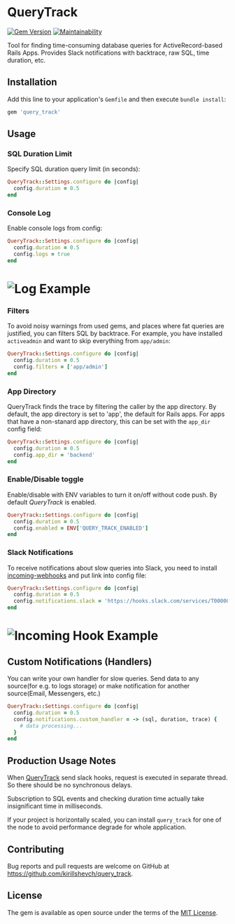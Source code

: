 # QueryTrack

[![Gem Version](https://badge.fury.io/rb/query_track.svg)](https://badge.fury.io/rb/query_track)
[![Maintainability](https://api.codeclimate.com/v1/badges/15b0a6c0a1838b216db8/maintainability)](https://codeclimate.com/github/kirillshevch/query_track/maintainability)

Tool for finding time-consuming database queries for ActiveRecord-based Rails Apps. Provides Slack notifications with backtrace, raw SQL, time duration, etc.

## Installation

Add this line to your application's `Gemfile` and then execute `bundle install`:

```ruby
gem 'query_track'
```

## Usage

### SQL Duration Limit

Specify SQL duration query limit (in seconds):

```ruby
QueryTrack::Settings.configure do |config|
  config.duration = 0.5
end
```

### Console Log

Enable console logs from config:

```ruby
QueryTrack::Settings.configure do |config|
  config.duration = 0.5
  config.logs = true
end
```

# <img src='https://github.com/kirillshevch/query_track/blob/master/examples/console.jpg' alt='Log Example' />

### Filters

To avoid noisy warnings from used gems, and places where fat queries are justified, you can filters SQL by backtrace.
For example, you have installed `activeadmin` and want to skip everything from `app/admin`:

```ruby
QueryTrack::Settings.configure do |config|
  config.duration = 0.5
  config.filters = ['app/admin']
end
```
### App Directory

QueryTrack finds the trace by filtering the caller by the app directory.
By default, the app directory is set to 'app', the default for Rails apps.
For apps that have a non-stanard app directory, this can be set with the `app_dir` config field:

```ruby
QueryTrack::Settings.configure do |config|
  config.duration = 0.5
  config.app_dir = 'backend'
end
```

### Enable/Disable toggle

Enable/disable with ENV variables to turn it on/off without code push. By default *QueryTrack* is enabled.

```ruby
QueryTrack::Settings.configure do |config|
  config.duration = 0.5
  config.enabled = ENV['QUERY_TRACK_ENABLED']
end
```

### Slack Notifications

To receive notifications about slow queries into Slack, you need to install [incoming-webhooks](https://slack.com/apps/A0F7XDUAZ-incoming-webhooks) and put link into config file:

```ruby
QueryTrack::Settings.configure do |config|
  config.duration = 0.5
  config.notifications.slack = 'https://hooks.slack.com/services/T0000000/B0000000/C0000000'
end
```

# <img src='https://github.com/kirillshevch/query_track/blob/master/examples/slack.jpg' alt='Incoming Hook Example' />

## Custom Notifications (Handlers)

You can write your own handler for slow queries. Send data to any source(for e.g. to logs storage) or make notification for another source(Email, Messengers, etc.)

```ruby
QueryTrack::Settings.configure do |config|
  config.duration = 0.5
  config.notifications.custom_handler = -> (sql, duration, trace) {
    # data processing...
  }
end
```

## Production Usage Notes

When [QueryTrack](https://github.com/kirillshevch/query_track/blob/master/lib/query_track/notifications/slack.rb#L21) send slack hooks, request is executed in separate thread. So there should be no synchronous delays.

Subscription to SQL events and checking duration time actually take insignificant time in milliseconds.

If your project is horizontally scaled, you can install `query_track` for one of the node to avoid performance degrade for whole application.

## Contributing

Bug reports and pull requests are welcome on GitHub at https://github.com/kirillshevch/query_track.

## License

The gem is available as open source under the terms of the [MIT License](https://opensource.org/licenses/MIT).
